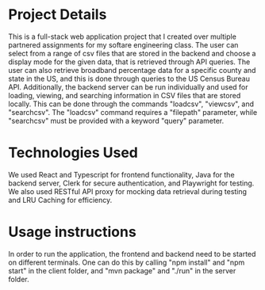 # Project Details
This is a full-stack web application project that I created over multiple partnered assignments for my softare engineering class. The user can select from a range of csv files that are stored in the backend and choose a display mode for the given data, that is retrieved through API queries. The user can also retrieve broadband percentage data for a specific county and state in the US, and this is done through queries to the US Census Bureau API. Additionally, the backend server can be run individually and used for loading, viewing, and searching information in CSV files that are stored locally. This can be done through the commands "loadcsv", "viewcsv", and "searchcsv". The "loadcsv" command requires a "filepath" parameter, while "searchcsv" must be provided with a keyword "query" parameter.    

# Technologies Used
We used React and Typescript for frontend functionality, Java for the backend server, Clerk for secure authentication, and Playwright for testing. We also used RESTful API proxy for mocking data retrieval during testing and LRU Caching for efficiency.

# Usage instructions 
In order to run the application, the frontend and backend need to be started on different terminals. One can do this by calling "npm install" and "npm start" in the client folder, and "mvn package" and "./run" in the server folder. 
